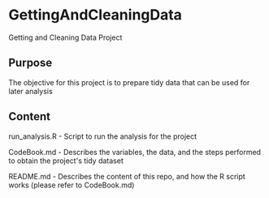 GettingAndCleaningData
======================

Getting and Cleaning Data Project

Purpose
-------

The objective for this project is to prepare tidy data that can be used for later analysis

Content
-------

run_analysis.R - Script to run the analysis for the project

CodeBook.md - Describes the variables, the data, and the steps performed to obtain the project's tidy dataset

README.md - Describes the content of this repo, and how the R script works (please refer to CodeBook.md)

